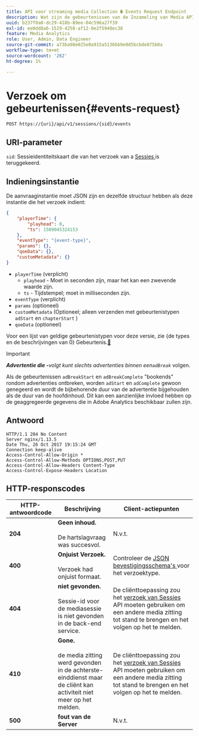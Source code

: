 ```yaml
---
title: API voor streaming media Collection � Events Request Endpoint
description: Wat zijn de gebeurtenissen van de Inzameling van Media API verzoeken eindpuntparameters en reacties?
uuid: b237f0a0-dc29-418b-89ee-04c596a27f39
exl-id: ee0dd8a6-1529-4258-af12-0e2f5948ec38
feature: Media Analytics
role: User, Admin, Data Engineer
source-git-commit: a73ba98e025e0a915a5136bb9e0d5bcbde875b0a
workflow-type: tm+mt
source-wordcount: '262'
ht-degree: 1%

---
```


# Verzoek om gebeurtenissen{#events-request}

`POST https://{uri}/api/v1/sessions/{sid}/events`

## URI-parameter

`sid`: Sessieidentiteitskaart die van het verzoek van a [ Sessies ](mc-api-sessions-req.md) is teruggekeerd.

## Indieningsinstantie

De aanvraaginstantie moet JSON zijn en dezelfde structuur hebben als deze instantie die het verzoek indient:

```json
{ 
    "playerTime": { 
        "playhead": 0, 
        "ts": 1509045324153 
    }, 
    "eventType": "{event-type}", 
    "params": {}, 
    "qoeData": {}, 
    "customMetadata": {} 
}
```

* `playerTime` (verplicht)
   * `playhead` - Moet in seconden zijn, maar het kan een zwevende waarde zijn.
   * `ts` - Tijdstempel; moet in milliseconden zijn.
* `eventType` (verplicht)
* `params` (optioneel)
* `customMetadata` (Optioneel; alleen verzenden met gebeurtenistypen `adStart` en `chapterStart` )
* `qoeData` (optioneel)

Voor een lijst van geldige gebeurtenistypen voor deze versie, zie {de types en de beschrijvingen van 0} Gebeurtenis.[&#128279;](mc-api-event-types.md)

>[!IMPORTANT]
>
>***Advertentie die -**&#x200B;volgt kunt slechts advertenties binnen een`adBreak`* volgen.
>
>Als de gebeurtenissen `adBreakStart` en `adBreakComplete` &quot;bookends&quot; rondom advertenties ontbreken, worden `adStart` en `adComplete` gewoon genegeerd en wordt de bijbehorende duur van de advertentie bijgehouden als de duur van de hoofdinhoud. Dit kan een aanzienlijke invloed hebben op de geaggregeerde gegevens die in Adobe Analytics beschikbaar zullen zijn.

## Antwoord

```text
HTTP/1.1 204 No Content 
Server nginx/1.13.5 
Date Thu, 26 Oct 2017 19:15:24 GMT 
Connection keep-alive 
Access-Control-Allow-Origin * 
Access-Control-Allow-Methods OPTIONS,POST,PUT 
Access-Control-Allow-Headers Content-Type 
Access-Control-Expose-Headers Location
```

## HTTP-responscodes

| HTTP-antwoordcode | Beschrijving | Client-actiepunten |
|---|---|---|
| **204** | **Geen inhoud.** <br/><br/> De hartslagvraag was succesvol. | N.v.t. |
| **400** | **Onjuist Verzoek.** <br/><br/> Verzoek had onjuist formaat. | Controleer de [ JSON bevestigingsschema&#39;s ](mc-api-json-validation.md) voor het verzoektype. |
| **404** | **niet gevonden.** <br/><br/> Sessie-id voor de mediasessie is niet gevonden in de back-end service. | De cliënttoepassing zou het [ verzoek van Sessies ](mc-api-sessions-req.md) API moeten gebruiken om een andere media zitting tot stand te brengen en het volgen op het te melden. |
| **410** | **Gone.** <br/><br/> de media zitting werd gevonden in de achterste-einddienst maar de cliënt kan activiteit niet meer op het melden. | De cliënttoepassing zou het [ verzoek van Sessies ](mc-api-sessions-req.md) API moeten gebruiken om een andere media zitting tot stand te brengen en het volgen op het te melden. |
| **500** | **fout van de Server** | N.v.t. |
